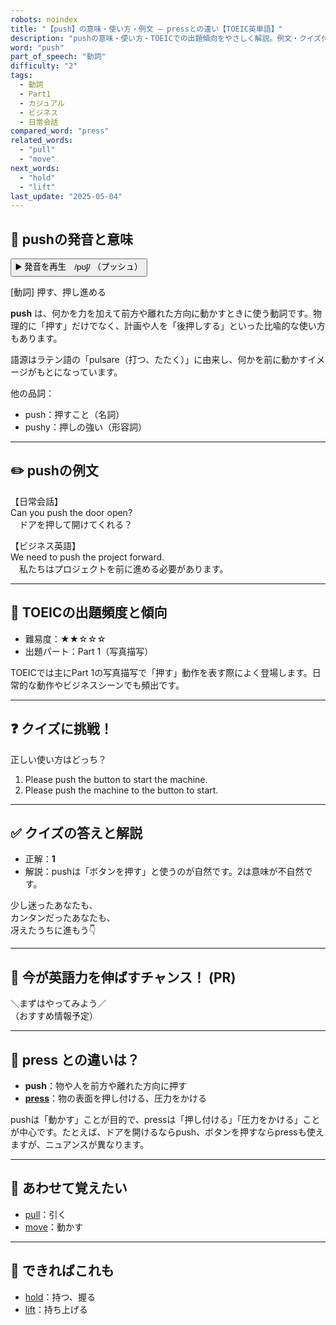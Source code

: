 ```yaml
---
robots: noindex
title: "【push】の意味・使い方・例文 ― pressとの違い【TOEIC英単語】"
description: "pushの意味・使い方・TOEICでの出題傾向をやさしく解説。例文・クイズ付きでpressとの違いもわかりやすく学べます。"
word: "push"
part_of_speech: "動詞"
difficulty: "2"
tags:
  - 動詞
  - Part1
  - カジュアル
  - ビジネス
  - 日常会話
compared_word: "press"
related_words:
  - "pull"
  - "move"
next_words:
  - "hold"
  - "lift"
last_update: "2025-05-04"
---
```


## 🔰 pushの発音と意味

<button class="play-audio" onclick="playTTS('push')">
  <span class="play-audio-main">
    ▶️ 発音を再生　/pʊʃ/
  </span>
  <span class="play-audio-sub">
    （プッシュ）
  </span>
</button>

[動詞] 押す、押し進める

**push** は、何かを力を加えて前方や離れた方向に動かすときに使う動詞です。物理的に「押す」だけでなく、計画や人を「後押しする」といった比喩的な使い方もあります。

語源はラテン語の「pulsare（打つ、たたく）」に由来し、何かを前に動かすイメージがもとになっています。

他の品詞：  
- push：押すこと（名詞）
- pushy：押しの強い（形容詞）

---

## ✏️ pushの例文

【日常会話】  
Can you push the door open?  
　ドアを押して開けてくれる？

【ビジネス英語】  
We need to push the project forward.  
　私たちはプロジェクトを前に進める必要があります。

---

## 🎯 TOEICの出題頻度と傾向

- 難易度：★★☆☆☆
- 出題パート：Part 1（写真描写）

TOEICでは主にPart 1の写真描写で「押す」動作を表す際によく登場します。日常的な動作やビジネスシーンでも頻出です。

---

## ❓ クイズに挑戦！

正しい使い方はどっち？

1. Please push the button to start the machine.  
2. Please push the machine to the button to start.

---

## ✅ クイズの答えと解説

- 正解：**1**
- 解説：pushは「ボタンを押す」と使うのが自然です。2は意味が不自然です。

少し迷ったあなたも、  
カンタンだったあなたも、  
冴えたうちに進もう👇️

---

## 🚀 今が英語力を伸ばすチャンス！ (PR)

<div class="info-center">
＼まずはやってみよう／<br>  
（おすすめ情報予定）
</div>

---

## 🤔  press との違いは？

- **push**：物や人を前方や離れた方向に押す
- **[press](/word/press/)**：物の表面を押し付ける、圧力をかける

pushは「動かす」ことが目的で、pressは「押し付ける」「圧力をかける」ことが中心です。たとえば、ドアを開けるならpush、ボタンを押すならpressも使えますが、ニュアンスが異なります。

---

## 🧩 あわせて覚えたい

- [pull](/word/pull/)：引く
- [move](/word/move/)：動かす

---

## 📖 できればこれも

- [hold](/word/hold/)：持つ、握る
- [lift](/word/lift/)：持ち上げる

<!-- cvid: aid48_bid08 -->
